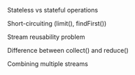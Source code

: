 Stateless vs stateful operations

Short-circuiting (limit(), findFirst())

Stream reusability problem

Difference between collect() and reduce()

Combining multiple streams